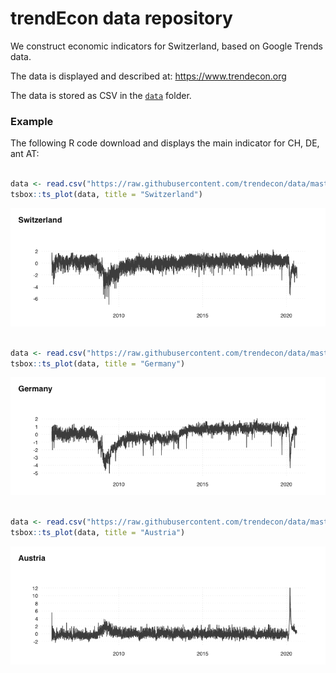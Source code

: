 
<!-- README.md is generated from README.Rmd. Please edit that file -->

# trendEcon data repository

We construct economic indicators for Switzerland, based on Google Trends
data.

The data is displayed and described at: <https://www.trendecon.org>

The data is stored as CSV in the
[`data`](https://github.com/trendecon/data/tree/master/data) folder.

### Example

The following R code download and displays the main indicator for CH,
DE, ant AT:

``` r

data <- read.csv("https://raw.githubusercontent.com/trendecon/data/master/data/ch/trendecon_sa.csv")
tsbox::ts_plot(data, title = "Switzerland")
```

![](README_files/figure-gfm/example-1.png)<!-- -->

``` r

data <- read.csv("https://raw.githubusercontent.com/trendecon/data/master/data/de/trendecon_sa.csv")
tsbox::ts_plot(data, title = "Germany")
```

![](README_files/figure-gfm/example-2.png)<!-- -->

``` r

data <- read.csv("https://raw.githubusercontent.com/trendecon/data/master/data/at/trendecon_sa.csv")
tsbox::ts_plot(data, title = "Austria")
```

![](README_files/figure-gfm/example-3.png)<!-- -->
